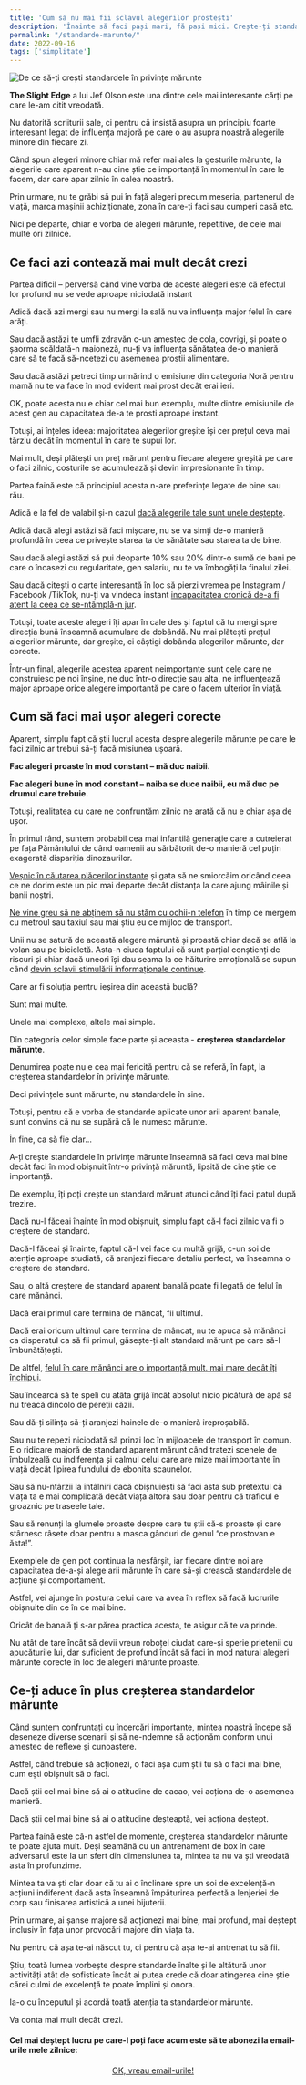```yaml
---
title: 'Cum să nu mai fii sclavul alegerilor prostești'
description: 'Înainte să faci pași mari, fă pași mici. Crește-ți standardele în privințe aparent mărunte și va fi una dintre cele mai inteligente mișcări.'
permalink: "/standarde-marunte/"
date: 2022-09-16
tags: ['simplitate']
---
```


![De ce să-ți crești standardele în privințe mărunte](/assets/images/gallery/creste-ti-standardele-marunte.jpg)

**The Slight Edge** a lui Jef Olson este una dintre cele mai interesante cărți pe care le-am citit vreodată.

Nu datorită scriiturii sale, ci pentru că insistă asupra un principiu foarte interesant legat de influența majoră pe care o au asupra noastră alegerile minore din fiecare zi.

Când spun alegeri minore chiar mă refer mai ales la gesturile mărunte, la alegerile care aparent n-au cine știe ce importanță în momentul în care le facem, dar care apar zilnic în calea noastră.

Prin urmare, nu te grăbi să pui în față alegeri precum meseria, partenerul de viață, marca mașinii achiziționate, zona în care-ți faci sau cumperi casă etc.

Nici pe departe, chiar e vorba de alegeri mărunte, repetitive, de cele mai multe ori zilnice.

Ce faci azi contează mai mult decât crezi
-----------------------------------------

Partea dificil – perversă când vine vorba de aceste alegeri este că efectul lor profund nu se vede aproape niciodată instant

Adică dacă azi mergi sau nu mergi la sală nu va influența major felul în care arăți.

Sau dacă astăzi te umfli zdravăn c-un amestec de cola, covrigi, și poate o șaorma scăldată-n maioneză, nu-ți va influența sănătatea de-o manieră care să te facă să-ncetezi cu asemenea prostii alimentare.

Sau dacă astăzi petreci timp urmărind o emisiune din categoria Noră pentru mamă nu te va face în mod evident mai prost decât erai ieri.

OK, poate acesta nu e chiar cel mai bun exemplu, multe dintre emisiunile de acest gen au capacitatea de-a te prosti aproape instant.

Totuși, ai înțeles ideea: majoritatea alegerilor greșite își cer prețul ceva mai târziu decât în momentul în care te supui lor.

Mai mult, deși plătești un preț mărunt pentru fiecare alegere greșită pe care o faci zilnic, costurile se acumulează și devin impresionante în timp.

Partea faină este că principiul acesta n-are preferințe legate de bine sau rău.

Adică e la fel de valabil și-n cazul [dacă alegerile tale sunt unele deștepte](https://beldie.ro/cum-sa-ti-stabilesti-obiective-realizabile/).

Adică dacă alegi astăzi să faci mișcare, nu se va simți de-o manieră profundă în ceea ce privește starea ta de sănătate sau starea ta de bine.

Sau dacă alegi astăzi să pui deoparte 10% sau 20% dintr-o sumă de bani pe care o încasezi cu regularitate, gen salariu, nu te va îmbogăți la finalul zilei.

Sau dacă citești o carte interesantă în loc să pierzi vremea pe Instagram / Facebook /TikTok, nu-ți va vindeca instant [incapacitatea cronică de-a fi atent la ceea ce se-ntâmplă-n jur](https://beldie.ro/portret-robot-lipsit-de-focus-impulsiv-si-anxios/).

Totuși, toate aceste alegeri îți apar în cale des și faptul că tu mergi spre direcția bună înseamnă acumulare de dobândă. Nu mai plătești prețul alegerilor mărunte, dar greșite, ci câștigi dobânda alegerilor mărunte, dar corecte.

Într-un final, alegerile acestea aparent neimportante sunt cele care ne construiesc pe noi înșine, ne duc într-o direcție sau alta, ne influențează major aproape orice alegere importantă pe care o facem ulterior în viață.

Cum să faci mai ușor alegeri corecte
------------------------------------

Aparent, simplu fapt că știi lucrul acesta despre alegerile mărunte pe care le faci zilnic ar trebui să-ți facă misiunea ușoară.

**Fac alegeri proaste în mod constant – mă duc naibii.**

**Fac alegeri bune în mod constant – naiba se duce naibii, eu mă duc pe drumul care trebuie.**

Totuși, realitatea cu care ne confruntăm zilnic ne arată că nu e chiar așa de ușor.

În primul rând, suntem probabil cea mai infantilă generație care a cutreierat pe fața Pământului de când oamenii au sărbătorit de-o manieră cel puțin exagerată dispariția dinozaurilor.

[Veșnic în căutarea plăcerilor instante](https://beldie.ro/exces-de-confort/) și gata să ne smiorcăim oricând ceea ce ne dorim este un pic mai departe decât distanța la care ajung mâinile și banii noștri.

[Ne vine greu să ne abținem să nu stăm cu ochii-n telefon](https://beldie.ro/importanta-plictiselii/) în timp ce mergem cu metroul sau taxiul sau mai știu eu ce mijloc de transport.

Unii nu se satură de această alegere măruntă și proastă chiar dacă se află la volan sau pe bicicletă. Asta-n ciuda faptului că sunt parțial conștienți de riscuri și chiar dacă uneori își dau seama la ce hăiturire emoțională se supun când [devin sclavii stimulării informaționale continue](https://beldie.ro/cum-omori-social-media-zombie-smz/).

Care ar fi soluția pentru ieșirea din această buclă?

Sunt mai multe.

Unele mai complexe, altele mai simple.

Din categoria celor simple face parte și aceasta - **creșterea standardelor mărunte**.

Denumirea poate nu e cea mai fericită pentru că se referă, în fapt, la creșterea standardelor în privințe mărunte.

Deci privințele sunt mărunte, nu standardele în sine.

Totuși, pentru că e vorba de standarde aplicate unor arii aparent banale, sunt convins că nu se supără că le numesc mărunte.

În fine, ca să fie clar…

A-ți crește standardele în privințe mărunte înseamnă să faci ceva mai bine decât faci în mod obișnuit într-o privință măruntă, lipsită de cine știe ce importanță.

De exemplu, îți poți crește un standard mărunt atunci când îți faci patul după trezire.

Dacă nu-l făceai înainte în mod obișnuit, simplu fapt că-l faci zilnic va fi o creștere de standard.

Dacă-l făceai și înainte, faptul că-l vei face cu multă grijă, c-un soi de atenție aproape studiată, că aranjezi fiecare detaliu perfect, va înseamna o creștere de standard.

Sau, o altă creștere de standard aparent banală poate fi legată de felul în care mănânci.

Dacă erai primul care termina de mâncat, fii ultimul.

Dacă erai oricum ultimul care termina de mâncat, nu te apuca să mănânci ca disperatul ca să fii primul, găsește-ți alt standard mărunt pe care să-l îmbunătățești.

De altfel, [felul în care mănânci are o importanță mult. mai mare decât îți închipui](https://www.staidrept.ro/de-ce-e-important-cum-mananci/?ref=beldie.ro).

Sau încearcă să te speli cu atâta grijă încât absolut nicio picătură de apă să nu treacă dincolo de pereții căzii.

Sau dă-ți silința să-ți aranjezi hainele de-o manieră ireproșabilă.

Sau nu te repezi niciodată să prinzi loc în mijloacele de transport în comun. E o ridicare majoră de standard aparent mărunt când tratezi scenele de îmbulzeală cu indiferența și calmul celui care are mize mai importante în viață decât lipirea fundului de ebonita scaunelor.

Sau să nu-ntârzii la întâlniri dacă obișnuiești să faci asta sub pretextul că viața ta e mai complicată decât viața altora sau doar pentru că traficul e groaznic pe traseele tale.

Sau să renunți la glumele proaste despre care tu știi că-s proaste și care stârnesc râsete doar pentru a masca gânduri de genul “ce prostovan e ăsta!”.

Exemplele de gen pot continua la nesfârșit, iar fiecare dintre noi are capacitatea de-a-și alege arii mărunte în care să-și crească standardele de acțiune și comportament.

Astfel, vei ajunge în postura celui care va avea în reflex să facă lucrurile obișnuite din ce în ce mai bine.

Oricât de banală ți s-ar părea practica acesta, te asigur că te va prinde.

Nu atât de tare încât să devii vreun roboțel ciudat care-și sperie prietenii cu apucăturile lui, dar suficient de profund încât să faci în mod natural alegeri mărunte corecte în loc de alegeri mărunte proaste.

Ce-ți aduce în plus creșterea standardelor mărunte
--------------------------------------------------

Când suntem confruntați cu încercări importante, mintea noastră începe să deseneze diverse scenarii și să ne-ndemne să acționăm conform unui amestec de reflexe și cunoaștere.

Astfel, când trebuie să acționezi, o faci așa cum știi tu să o faci mai bine, cum ești obișnuit să o faci.

Dacă știi cel mai bine să ai o atitudine de cacao, vei acționa de-o asemenea manieră.

Dacă știi cel mai bine să ai o atitudine deșteaptă, vei acționa deștept.

Partea faină este că-n astfel de momente, creșterea standardelor mărunte te poate ajuta mult. Deși seamănă cu un antrenament de box în care adversarul este la un sfert din dimensiunea ta, mintea ta nu va ști vreodată asta în profunzime.

Mintea ta va ști clar doar că tu ai o înclinare spre un soi de excelență-n acțiuni indiferent dacă asta înseamnă împăturirea perfectă a lenjeriei de corp sau finisarea artistică a unei bijuterii.

Prin urmare, ai șanse majore să acționezi mai bine, mai profund, mai deștept inclusiv în fața unor provocări majore din viața ta.

Nu pentru că așa te-ai născut tu, ci pentru că așa te-ai antrenat tu să fii.

Știu, toată lumea vorbește despre standarde înalte și le altătură unor activități atât de sofisticate încât ai putea crede că doar atingerea cine știe cărei culmi de excelență te poate împlini și onora.

Ia-o cu începutul și acordă toată atenția ta standardelor mărunte.

Va conta mai mult decât crezi.
#### Cel mai deștept lucru pe care-l poți face acum este să te abonezi la email-urile mele zilnice:

  <p style="text-align:center;">
      <a href="https://beldie.berserkermail.com/join?ref=beldie.ro" class="button" data-button-variant="secondary">OK, vreau email-urile!</a>
      </p>